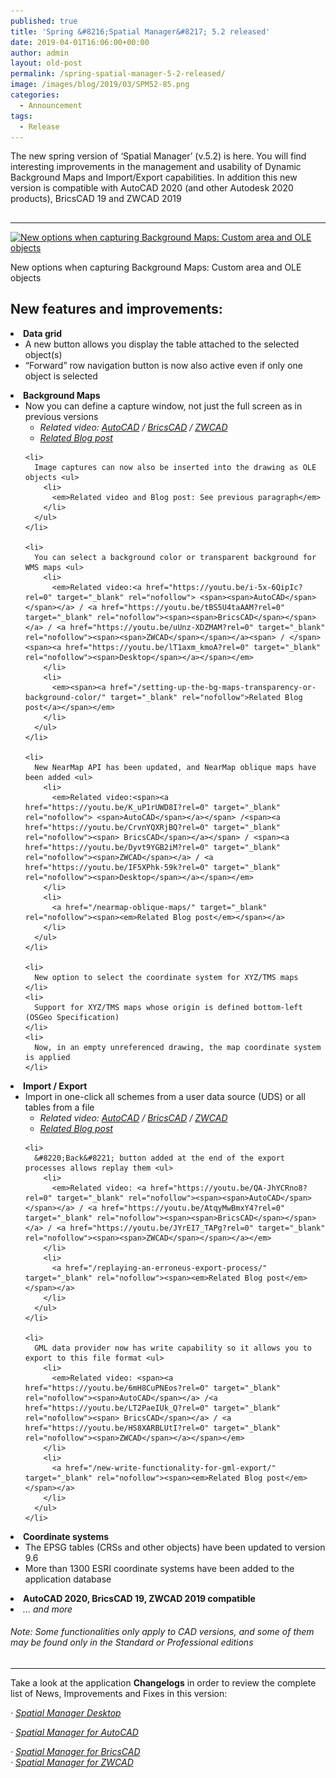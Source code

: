 ```yaml
---
published: true
title: 'Spring &#8216;Spatial Manager&#8217; 5.2 released'
date: 2019-04-01T16:06:00+00:00
author: admin
layout: old-post
permalink: /spring-spatial-manager-5-2-released/
image: /images/blog/2019/03/SPM52-85.png
categories:
  - Announcement
tags:
  - Release
---
```

<p>
  The new spring version of &#8216;Spatial Manager&#8217; (v.5.2) is here. You will find interesting improvements in the management and usability of Dynamic Background Maps and Import/Export capabilities. In addition this new version is compatible with AutoCAD 2020 (and other Autodesk 2020 products), BricsCAD 19 and ZWCAD 2019
</p>

<p>
  <!--more-->
</p>

<h2>
</h2>

* * *

<div>
  <a href="/images/blog/2019/03/NewCaptureWindow.png" target="_blank" rel="nofollow"><img src="/images/blog/2019/03/NewCaptureWindow-1024x606.png" alt="New options when capturing Background Maps: Custom area and OLE objects" width="625" height="370" srcset="/images/blog/2019/03/NewCaptureWindow-1024x606.png 1024w, /images/blog/2019/03/NewCaptureWindow-300x177.png 300w, /images/blog/2019/03/NewCaptureWindow-768x454.png 768w, /images/blog/2019/03/NewCaptureWindow-624x369.png 624w, /images/blog/2019/03/NewCaptureWindow.png 1390w" sizes="(max-width: 625px) 100vw, 625px" /></a>
  
  <p>
    New options when capturing Background Maps: Custom area and OLE objects
  </p>
</div>

<h2>
</h2>

<h2>
  <span>New features and improvements:</span>
</h2>

<li>
  <span><strong>Data grid</strong></span> <ul>
    <li>
      A new button allows you display the table attached to the selected object(s)
    </li>
    <li>
      &#8220;Forward&#8221; row navigation button is now also active even if only one object is selected
    </li>
  </ul>
</li>

<li>
  <strong><span>Background Maps</span></strong> <ul>
    <li>
      Now you can define a capture window, not just the full screen as in previous versions <ul>
        <li>
          <em>Related video: <span><a href="https://youtu.be/ovgiZP9VSFU?rel=0" target="_blank" rel="nofollow"><span>AutoCAD</span></a> / <a href="https://youtu.be/K5iu7LWB_Xk?rel=0" target="_blank" rel="nofollow"><span>BricsCAD</span></a> / <a href="https://youtu.be/tN2SZD_hx0o?rel=0" target="_blank" rel="nofollow"><span>ZWCAD</span></a></span></em>
        </li>
        <li>
          <a href="/custom-areas-and-ole-objects-when-snapshoting/" target="_blank" rel="nofollow"><span><em>Related Blog post</em></span></a>
        </li>
      </ul>
    </li>
    
    <li>
      Image captures can now also be inserted into the drawing as OLE objects <ul>
        <li>
          <em>Related video and Blog post: See previous paragraph</em>
        </li>
      </ul>
    </li>
    
    <li>
      You can select a background color or transparent background for WMS maps <ul>
        <li>
          <em>Related video:<a href="https://youtu.be/i-5x-6QipIc?rel=0" target="_blank" rel="nofollow"> <span><span>AutoCAD</span></span></a> / <a href="https://youtu.be/tBS5U4taAAM?rel=0" target="_blank" rel="nofollow"><span><span>BricsCAD</span></span></a> / <a href="https://youtu.be/uUnz-XDZMAM?rel=0" target="_blank" rel="nofollow"><span><span>ZWCAD</span></span></a><span> / </span><span><a href="https://youtu.be/lT1axm_kmoA?rel=0" target="_blank" rel="nofollow"><span>Desktop</span></a></span></em>
        </li>
        <li>
          <em><span><a href="/setting-up-the-bg-maps-transparency-or-background-color/" target="_blank" rel="nofollow">Related Blog post</a></span></em>
        </li>
      </ul>
    </li>
    
    <li>
      New NearMap API has been updated, and NearMap oblique maps have been added <ul>
        <li>
          <em>Related video:<span><a href="https://youtu.be/K_uP1rUWD8I?rel=0" target="_blank" rel="nofollow"> <span>AutoCAD</span></a></span> /<span><a href="https://youtu.be/CrvnYQXRjBQ?rel=0" target="_blank" rel="nofollow"><span> BricsCAD</span></a></span> / <span><a href="https://youtu.be/Dyvt9YGB2iM?rel=0" target="_blank" rel="nofollow"><span>ZWCAD</span></a> / <a href="https://youtu.be/IF5XPhk-59k?rel=0" target="_blank" rel="nofollow"><span>Desktop</span></a></span></em>
        </li>
        <li>
          <a href="/nearmap-oblique-maps/" target="_blank" rel="nofollow"><span><em>Related Blog post</em></span></a>
        </li>
      </ul>
    </li>
    
    <li>
      New option to select the coordinate system for XYZ/TMS maps
    </li>
    <li>
      Support for XYZ/TMS maps whose origin is defined bottom-left (OSGeo Specification)
    </li>
    <li>
      Now, in an empty unreferenced drawing, the map coordinate system is applied
    </li>
  </ul>
</li>

<li>
  <span><strong>Import / Export</strong></span> <ul>
    <li>
      Import in one-click all schemes from a user data source (UDS) or all tables from a file <ul>
        <li>
          <em>Related video: <a href="https://youtu.be/ELLN_nnYZZE?rel=0" target="_blank" rel="nofollow"><span><span>AutoCAD</span></span></a> / <a href="https://youtu.be/3wcGSjOYRK4?rel=0" target="_blank" rel="nofollow"><span><span>BricsCAD</span></span></a> / <a href="https://youtu.be/L-F0GLc_HBs?rel=0" target="_blank" rel="nofollow"><span><span>ZWCAD</span></span></a></em>
        </li>
        <li>
          <span><em><a href="/now-also-import-all-tables-from-udss-or-files/" target="_blank" rel="nofollow">Related Blog post</a></em></span>
        </li>
      </ul>
    </li>
    
    <li>
      &#8220;Back&#8221; button added at the end of the export processes allows replay them <ul>
        <li>
          <em>Related video: <a href="https://youtu.be/QA-JhYCRno8?rel=0" target="_blank" rel="nofollow"><span><span>AutoCAD</span></span></a> / <a href="https://youtu.be/AtqyMwBmxY4?rel=0" target="_blank" rel="nofollow"><span><span>BricsCAD</span></span></a> / <a href="https://youtu.be/JYrEI7_TAPg?rel=0" target="_blank" rel="nofollow"><span><span>ZWCAD</span></span></a></em>
        </li>
        <li>
          <a href="/replaying-an-erroneus-export-process/" target="_blank" rel="nofollow"><span><em>Related Blog post</em></span></a>
        </li>
      </ul>
    </li>
    
    <li>
      GML data provider now has write capability so it allows you to export to this file format <ul>
        <li>
          <em>Related video: <span><a href="https://youtu.be/6mH8CuPNEos?rel=0" target="_blank" rel="nofollow"><span>AutoCAD</span></a> /<a href="https://youtu.be/LT2PaeIUk_Q?rel=0" target="_blank" rel="nofollow"><span> BricsCAD</span></a> / <a href="https://youtu.be/HS8XARBLUtI?rel=0" target="_blank" rel="nofollow"><span>ZWCAD</span></a></span></em>
        </li>
        <li>
          <a href="/new-write-functionality-for-gml-export/" target="_blank" rel="nofollow"><span><em>Related Blog post</em></span></a>
        </li>
      </ul>
    </li>
  </ul>
</li>

<li>
  <span><strong>Coordinate systems</strong></span> <ul>
    <li>
      The EPSG tables (CRSs and other objects) have been updated to version 9.6
    </li>
    <li>
      More than 1300 ESRI coordinate systems have been added to the application database
    </li>
  </ul>
</li>

<li>
  <strong><span>AutoCAD 2020, BricsCAD 19, ZWCAD 2019 compatible</span></strong>
</li>
<li>
  <em>&#8230; and more</em>
</li>

###### _Note: Some functionalities only apply to CAD versions, and some of them may be found only in the Standard or Professional editions_

<h2>
</h2>

* * *

Take a look at the application **Changelogs** in order to review the complete list of News, Improvements and Fixes in this version:

_· <a href="http://wiki.spatialmanager.com/index.php/Spatial_Manager_Desktop%E2%84%A2_Changelog" target="_blank" rel="nofollow">Spatial Manager Desktop</a>_
  
 _· <a href="http://wiki.spatialmanager.com/index.php/Spatial_Manager%E2%84%A2_for_AutoCAD_Changelog" target="_blank" rel="nofollow">Spatial Manager for AutoCAD</a>_
  
 _· <a href="http://wiki.spatialmanager.com/index.php/Spatial_Manager%E2%84%A2_for_BricsCAD_Changelog" target="_blank" rel="nofollow">Spatial Manager for BricsCAD<br /> </a>· <a href="http://wiki.spatialmanager.com/index.php/Spatial_Manager%E2%84%A2_for_ZWCAD_Changelog" target="_blank" rel="nofollow">Spatial Manager for ZWCAD</a>_